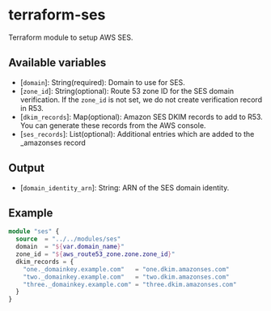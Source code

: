 # terraform-ses

Terraform module to setup AWS SES.

## Available variables

* \[`domain`\]: String(required): Domain to use for SES.
* \[`zone_id`\]: String(optional): Route 53 zone ID for the SES domain verification. If the `zone_id` is not set, we do not create verification record in R53.
* \[`dkim_records`\]: Map(optional): Amazon SES DKIM records to add to R53. You can generate these records from the AWS console.
* \[`ses_records`\]: List(optional): Additional entries which are added to the _amazonses record

## Output

* \[`domain_identity_arn`\]: String: ARN of the SES domain identity.

## Example

```terraform
module "ses" {
  source  = "../../modules/ses"
  domain  = "${var.domain_name}"
  zone_id = "${aws_route53_zone.zone.zone_id}"
  dkim_records = {
    "one._domainkey.example.com"   = "one.dkim.amazonses.com"
    "two._domainkey.example.com"   = "two.dkim.amazonses.com"
    "three._domainkey.example.com" = "three.dkim.amazonses.com"
  }
}
```
